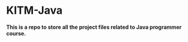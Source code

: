 KITM-Java
=========



**This is a repo to store all the project files related to Java programmer course.**
